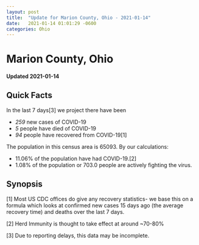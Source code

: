 ```yaml
---
layout: post
title:  "Update for Marion County, Ohio - 2021-01-14"
date:   2021-01-14 01:01:29 -0600
categories: Ohio
---
```


# Marion County, Ohio
#### Updated 2021-01-14

## Quick Facts

In the last 7 days[3] we project there have been
- *259* new cases of COVID-19
- *5* people have died of COVID-19
- *94* people have recovered from COVID-19[1]

The population in this census area is 65093. By our calculations:
- 11.06% of the population have had COVID-19.[2]
- 1.08% of the population or 703.0 people are actively fighting the virus.

## Synopsis




[1] Most US CDC offices do give any recovery statistics- we base this on a formula which looks at confirmed new cases
15 days ago (the average recovery time) and deaths over the last 7 days.

[2] Herd Immunity is thought to take effect at around ~70-80%

[3] Due to reporting delays, this data may be incomplete.
 
    